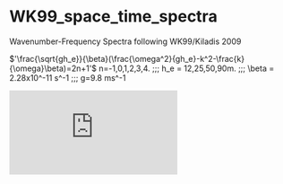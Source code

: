 # WK99_space_time_spectra
Wavenumber-Frequency Spectra following WK99/Kiladis 2009


$'\frac{\sqrt{gh_e}}{\beta}(\frac{\omega^2}{gh_e}-k^2-\frac{k}{\omega}\beta)=2n+1'$
 n=-1,0,1,2,3,4. \;\;\; h_e = 12,25,50,90m. \;\;\; \beta = 2.28x10^-11 s^-1 \;\;\; g=9.8 ms^-1 
 

  
    
![equation](http://www.sciweavers.org/tex2img.php?eq=%7B%5Csqrt%7Bgh_e%7D%7D%2F%7B%5Cbeta%7D%28%5Cfrac%7B%5Comega%5E2%7D%7Bgh_e%7D-k%5E2-%5Cfrac%7Bk%7D%7B%5Comega%7D%5Cbeta%29%3D2n%2B1&bc=White&fc=Black&im=jpg&fs=12&ff=arev&edit=)

